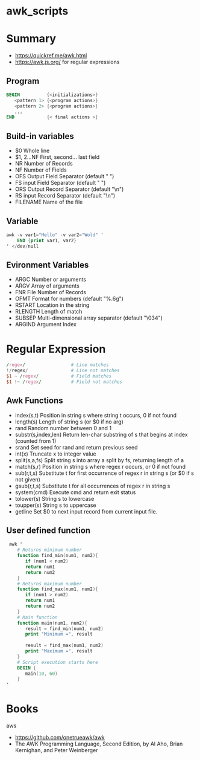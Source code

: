 # awk_scripts

# Summary
- https://quickref.me/awk.html
- https://awk.js.org/  for regular expressions

## Program
```awk
BEGIN          {<initializations>} 
   <pattern 1> {<program actions>} 
   <pattern 2> {<program actions>} 
   ...
END            {< final actions >}
```

## Build-in variables
- $0	                Whole line
- $1, $2...$NF	        First, second… last field
- NR	                Number of Records
- NF	                Number of Fields
- OFS	                Output Field Separator      (default " ")
- FS	                input Field Separator       (default " ")
- ORS	                Output Record Separator     (default "\n")
- RS	                input Record Separator      (default "\n")
- FILENAME	            Name of the file

## Variable
```awk
awk -v var1="Hello" -v var2="Wold" '
    END {print var1, var2}
' </dev/null
```

## Evironment Variables

- ARGC	            Number or arguments
- ARGV	            Array of arguments
- FNR	            File Number of Records
- OFMT	            Format for numbers                      (default "%.6g")
- RSTART	        Location in the string
- RLENGTH	        Length of match
- SUBSEP	        Multi-dimensional array separator       (default "\034")
- ARGIND	        Argument Index

# Regular Expression
```awk
/regex/	                # Line matches
!/regex/	            # Line not matches
$1 ~ /regex/	        # Field matches
$1 !~ /regex/	        # Field not matches
```

## Awk Functions

- index(s,t)	        Position in string s where string t occurs, 0 if not found
- length(s)	            Length of string s (or $0 if no arg)
- rand	                Random number between 0 and 1
- substr(s,index,len)	Return len-char substring of s that begins at index (counted from 1)
- srand	                Set seed for rand and return previous seed
- int(x)	            Truncate x to integer value
- split(s,a,fs)	        Split string s into array a split by fs, returning length of a
- match(s,r)	        Position in string s where regex r occurs, or 0 if not found
- sub(r,t,s)	        Substitute t for first occurrence of regex r in string s (or $0 if s not given)
- gsub(r,t,s)	        Substitute t for all occurrences of regex r in string s
- system(cmd)	        Execute cmd and return exit status
- tolower(s)	        String s to lowercase
- toupper(s)	        String s to uppercase
- getline	            Set $0 to next input record from current input file.

## User defined function

```awk
 awk '
    # Returns minimum number
    function find_min(num1, num2){
       if (num1 < num2)
       return num1
       return num2
    }
    # Returns maximum number
    function find_max(num1, num2){
       if (num1 > num2)
       return num1
       return num2
    }
    # Main function
    function main(num1, num2){
       result = find_min(num1, num2)
       print "Minimum =", result
      
       result = find_max(num1, num2)
       print "Maximum =", result
    }
    # Script execution starts here
    BEGIN {
       main(10, 60)
    }
'

```


# Books

aws
- https://github.com/onetrueawk/awk
- The AWK Programming Language, Second Edition, by Al Aho, Brian Kernighan, and Peter Weinberger
